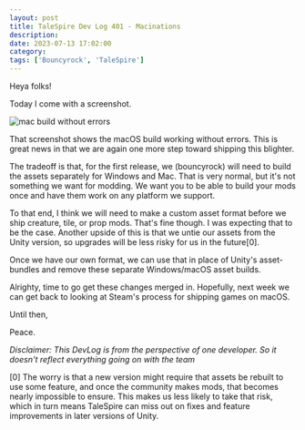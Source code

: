 ```yaml
---
layout: post
title: TaleSpire Dev Log 401 - Macinations
description:
date: 2023-07-13 17:02:00
category:
tags: ['Bouncyrock', 'TaleSpire']
---
```


Heya folks!

Today I come with a screenshot.

![mac build without errors](assets/images/macNoErrors.png)

That screenshot shows the macOS build working without errors.
This is great news in that we are again one more step toward shipping this blighter.

The tradeoff is that, for the first release, we (bouncyrock) will need to build the assets separately for Windows and Mac. That is very normal, but it's not something we want for modding. We want you to be able to build your mods once and have them work on any platform we support.

To that end, I think we will need to make a custom asset format before we ship creature, tile, or prop mods. That's fine though. I was expecting that to be the case. Another upside of this is that we untie our assets from the Unity version, so upgrades will be less risky for us in the future[0].

Once we have our own format, we can use that in place of Unity's asset-bundles and remove these separate Windows/macOS asset builds.

Alrighty, time to go get these changes merged in. Hopefully, next week we can get back to looking at Steam's process for shipping games on macOS.

Until then,

Peace.

*Disclaimer: This DevLog is from the perspective of one developer. So it doesn't reflect everything going on with the team*

[0] The worry is that a new version might require that assets be rebuilt to use some feature, and once the community makes mods, that becomes nearly impossible to ensure. This makes us less likely to take that risk, which in turn means TaleSpire can miss out on fixes and feature improvements in later versions of Unity.
